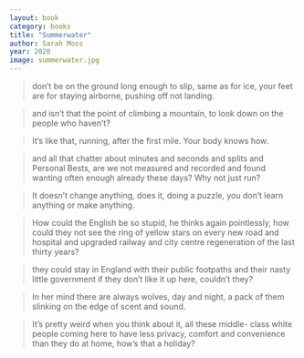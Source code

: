 ```yaml
---
layout: book
category: books
title: "Summerwater"
author: Sarah Moss
year: 2020
image: summerwater.jpg
---
```


> don’t be on the ground long enough to slip, same as for ice, your feet are for staying airborne, pushing off not landing.

> and isn’t that the point of climbing a mountain, to look down on the people who haven’t?

> It’s like that, running, after the first mile. Your body knows how.

> and all that chatter about minutes and seconds and splits and Personal Bests, are we not measured and recorded and found wanting often enough already these days? Why not just run?

> It doesn’t change anything, does it, doing a puzzle, you don’t learn anything or make anything.

> How could the English be so stupid, he thinks again pointlessly, how could they not see the ring of yellow stars on every new road and hospital and upgraded railway and city centre regeneration of the last thirty years?

> they could stay in England with their public footpaths and their nasty little government if they don’t like it up here, couldn’t they?

> In her mind there are always wolves, day and night, a pack of them slinking on the edge of scent and sound.

> It’s pretty weird when you think about it, all these middle- class white people coming here to have less privacy, comfort and convenience than they do at home, how’s that a holiday?
